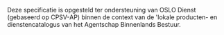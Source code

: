 Deze specificatie is opgesteld ter ondersteuning van OSLO Dienst (gebaseerd op CPSV-AP) binnen de context van de 'lokale producten- en dienstencatalogus van het Agentschap Binnenlands Bestuur.